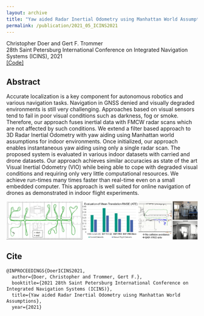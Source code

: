 ```yaml
---
layout: archive
title: "Yaw aided Radar Inertial Odometry using Manhattan World Assumptions"
permalink: /publication/2021_05_ICINS2021
---
```


Christopher Doer and Gert F. Trommer   
28th Saint Petersburg International Conference on Integrated Navigation Systems (ICINS), 2021     
[[Code]](https://github.com/christopherdoer/rio)

## Abstract 
Accurate localization is a key component for autonomous robotics and various navigation tasks. 
Navigation in GNSS denied and visually degraded environments is still very challenging.
Approaches based on visual sensors tend to fail in poor visual conditions such as darkness, fog or smoke.
Therefore, our approach fuses inertial data with FMCW radar scans which are not affected by such conditions.
We extend a filter based approach to 3D Radar Inertial Odometry with yaw aiding using Manhattan world assumptions for indoor environments. 
Once initialized, our approach enables instantaneous yaw aiding using only a single radar scan.
The proposed system is evaluated in various indoor datasets with carried and drone datasets.
Our approach achieves similar accuracies as state of the art Visual Inertial Odometry (VIO) while being able to cope with degraded visual conditions and requiring only very little computational resources. 
We achieve run-times many times faster than real-time even on a small embedded computer.
This approach is well suited for online navigation of drones as demonstrated in indoor flight experiments.

![image](../images/publications/teaaser_icins2021_3.jpg) 

## Cite
~~~[bibtex]
@INPROCEEDINGS{DoerICINS2021,
  author={Doer, Christopher and Trommer, Gert F.},
  booktitle={2021 28th Saint Petersburg International Conference on Integrated Navigation Systems (ICINS)}, 
  title={Yaw aided Radar Inertial Odometry uisng Manhattan World Assumptions}, 
  year={2021}
~~~